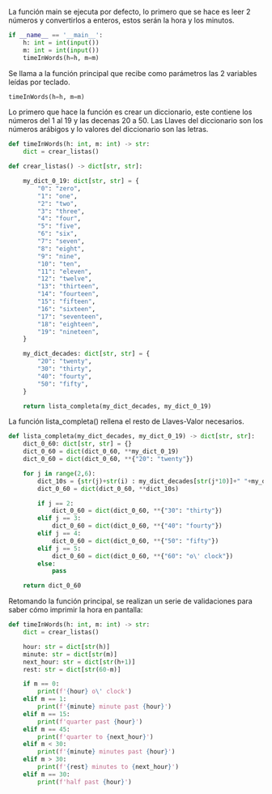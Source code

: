 La función main se ejecuta por defecto, lo primero que se hace es leer 2 números y convertirlos a enteros, estos serán la hora y los minutos.
```python
if __name__ == '__main__':
    h: int = int(input())
    m: int = int(input())
    timeInWords(h=h, m=m)
```

Se llama a la función principal que recibe como parámetros las 2 variables leídas por teclado.
```python
timeInWords(h=h, m=m)
```

Lo primero que hace la función es crear un diccionario, este contiene los números del 1 al 19 y las decenas  20 a 50. Las Llaves del diccionario son los números arábigos y lo valores del diccionario son las letras.
```python
def timeInWords(h: int, m: int) -> str:
    dict = crear_listas()
```


```python
def crear_listas() -> dict[str, str]:

    my_dict_0_19: dict[str, str] = {
        "0": "zero",
        "1": "one",
        "2": "two",     
        "3": "three",
        "4": "four",
        "5": "five",
        "6": "six",
        "7": "seven",
        "8": "eight",
        "9": "nine",    
        "10": "ten",
        "11": "eleven",  
        "12": "twelve", 
        "13": "thirteen",
        "14": "fourteen",
        "15": "fifteen",
        "16": "sixteen",
        "17": "seventeen",
        "18": "eighteen",
        "19": "nineteen",                                            
    }

    my_dict_decades: dict[str, str] = {
        "20": "twenty",
        "30": "thirty",
        "40": "fourty",
        "50": "fifty",
    }

    return lista_completa(my_dict_decades, my_dict_0_19)
```

La función lista_completa() rellena el resto de Llaves-Valor necesarios.

```python
def lista_completa(my_dict_decades, my_dict_0_19) -> dict[str, str]:    
    dict_0_60: dict[str, str] = {}
    dict_0_60 = dict(dict_0_60, **my_dict_0_19)
    dict_0_60 = dict(dict_0_60, **{"20": "twenty"})

    for j in range(2,6):
        dict_10s = {str(j)+str(i) : my_dict_decades[str(j*10)]+" "+my_dict_0_19[str(i)] for i in range(1,10)}
        dict_0_60 = dict(dict_0_60, **dict_10s)

        if j == 2:
            dict_0_60 = dict(dict_0_60, **{"30": "thirty"})
        elif j == 3:
            dict_0_60 = dict(dict_0_60, **{"40": "fourty"})
        elif j == 4:
            dict_0_60 = dict(dict_0_60, **{"50": "fifty"})
        elif j == 5:
            dict_0_60 = dict(dict_0_60, **{"60": "o\' clock"})        
        else:
            pass

    return dict_0_60
```

Retomando la función principal, se realizan un serie de validaciones para saber cómo imprimir la hora en pantalla:

```python
def timeInWords(h: int, m: int) -> str:
    dict = crear_listas()

    hour: str = dict[str(h)]
    minute: str = dict[str(m)]
    next_hour: str = dict[str(h+1)]
    rest: str = dict[str(60-m)]

    if m == 0:
        print(f'{hour} o\' clock')
    elif m == 1:
        print(f'{minute} minute past {hour}')
    elif m == 15:
        print(f'quarter past {hour}')
    elif m == 45:
        print(f'quarter to {next_hour}')
    elif m < 30:
        print(f'{minute} minutes past {hour}')
    elif m > 30:
        print(f'{rest} minutes to {next_hour}')
    elif m == 30:
        print(f'half past {hour}')
```
